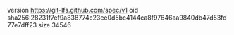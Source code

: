 version https://git-lfs.github.com/spec/v1
oid sha256:28231f7ef9a838774c23ee0d5bc4144ca8f97646aa9840db47d53fd77e7dff23
size 34546
